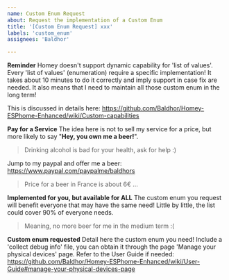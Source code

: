```yaml
---
name: Custom Enum Request
about: Request the implementation of a Custom Enum
title: '[Custom Enum Request] xxx'
labels: 'custom_enum'
assignees: 'Baldhor'

---
```


**Reminder**
Homey doesn't support dynamic capability for 'list of values'.
Every 'list of values' (enumeration) require a specific implementation!
It takes about 10 minutes to do it correctly and imply support in case fix are needed.
It also means that I need to maintain all those custom enum in the long term!

This is discussed in details here: https://github.com/Baldhor/Homey-ESPhome-Enhanced/wiki/Custom-capabilities

**Pay for a Service**
The idea here is not to sell my service for a price, but more likely to say "**Hey, you own me a beer!**".
> Drinking alcohol is bad for your health, ask for help :)

Jump to my paypal and offer me a beer: https://www.paypal.com/paypalme/baldhors
> Price for a beer in France is about 6€ ...

**Implemented for you, but available for ALL**
The custom enum you request will benefit everyone that may have the same need!
Little by little, the list could cover 90% of everyone needs.
> Meaning, no more beer for me in the medium term :(

**Custom enum requested**
Detail here the custom enum you need!
Include a 'collect debug info' file, you can obtain it through the page 'Manage your physical devices' page.
Refer to the User Guide if needed: https://github.com/Baldhor/Homey-ESPhome-Enhanced/wiki/User-Guide#manage-your-physical-devices-page
